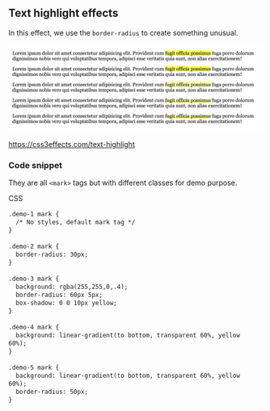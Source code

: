 ## Text highlight effects

In this effect, we use the `border-radius` to create something unusual.

![](./images/text-highlight.png)

https://css3effects.com/text-highlight

### Code snippet

They are all `<mark>` tags but with different classes for demo purpose. 

CSS

```
.demo-1 mark {
  /* No styles, default mark tag */
}

.demo-2 mark {
  border-radius: 30px;
}

.demo-3 mark {   
  background: rgba(255,255,0,.4);
  border-radius: 60px 5px;
  box-shadow: 0 0 10px yellow;
}

.demo-4 mark {
  background: linear-gradient(to bottom, transparent 60%, yellow 60%); 
}

.demo-5 mark {
  background: linear-gradient(to bottom, transparent 60%, yellow 60%); 
  border-radius: 50px;
}
```